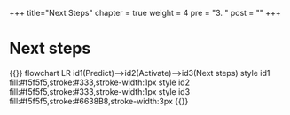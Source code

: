 +++
title="Next Steps"
chapter = true
weight = 4
pre = "3. "
post = ""
+++

# Next steps

{{<mermaid>}}
flowchart LR
    id1(Predict)-->id2(Activate)-->id3(Next steps)
    style id1 fill:#f5f5f5,stroke:#333,stroke-width:1px
    style id2 fill:#f5f5f5,stroke:#333,stroke-width:1px
    style id3 fill:#f5f5f5,stroke:#6638B8,stroke-width:3px
{{</mermaid >}}
